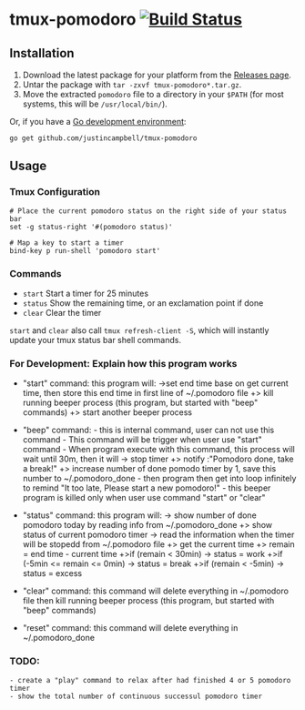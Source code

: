 # tmux-pomodoro [![Build Status](https://travis-ci.org/justincampbell/tmux-pomodoro.svg?branch=conversion)](https://travis-ci.org/justincampbell/tmux-pomodoro)

## Installation

1. Download the latest package for your platform from the [Releases page](https://github.com/justincampbell/tmux-pomodoro/releases/latest).
2. Untar the package with `tar -zxvf tmux-pomodoro*.tar.gz`.
3. Move the extracted `pomodoro` file to a directory in your `$PATH` (for most systems, this will be `/usr/local/bin/`).

Or, if you have a [Go development environment](https://golang.org/doc/install):

```
go get github.com/justincampbell/tmux-pomodoro
```

## Usage

### Tmux Configuration

```tmux
# Place the current pomodoro status on the right side of your status bar
set -g status-right '#(pomodoro status)'

# Map a key to start a timer
bind-key p run-shell 'pomodoro start'
```

### Commands

* `start` Start a timer for 25 minutes
* `status` Show the remaining time, or an exclamation point if done
* `clear` Clear the timer

`start` and `clear` also call `tmux refresh-client -S`, which will instantly update your tmux status bar shell commands.

### For Development: Explain how this program works
+ "start"  command: this program will:
                        ->set end time base on get current time,  then store this end time in first line of ~/.pomodoro file
                        +> kill running beeper process (this program, but started with "beep" commands)
                        +> start another beeper process

+ "beep"   command:   - this is internal command, user can not use this command
                      - This command will be trigger when user use "start" command
                      - When program execute with this command, this process will wait until 30m, then it will
                        -> stop timer
                        +> notify :"Pomodoro done, take a break!"
                        +> increase number of done pomodo timer by 1, save this number to ~/.pomodoro_done
                      - then program then get into loop infinitely to remind "It too late, Please start a new pomodoro!"
                      - this beeper program is killed only when user use command "start" or "clear"

+ "status" command: this program will:
                        -> show number of done pomodoro today by reading info from ~/.pomodoro_done
                        +> show status of current pomodoro timer
                            -> read the information when the timer will be stopedd from ~/.pomodoro file
                            +> get the current time
                            +> remain = end time - current time
                            +>if (remain < 30min)
                                -> status = work
                            +>if (-5min <= remain <= 0min)
                                -> status = break
                            +>if (remain < -5min)
                                -> status = excess

+ "clear"  command: this command will delete everything in ~/.pomodoro file
                    then kill running beeper process (this program, but started with "beep" commands)

+ "reset"  command: this command will delete everything in ~/.pomodoro_done

### TODO:
    - create a "play" command to relax after had finished 4 or 5 pomodoro timer
    - show the total number of continuous successul pomodoro timer
